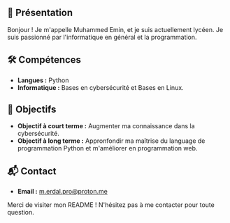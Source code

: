 ## 👋 Présentation
Bonjour ! Je m'appelle Muhammed Emin, et je suis actuellement lycéen. Je suis passionné par l'informatique en général et la programmation.

## 🛠 Compétences
- **Langues :** Python
- **Informatique :** Bases en cybersécurité et Bases en Linux.
  
## 🎯 Objectifs
- **Objectif à court terme :** Augmenter ma connaissance dans la cybersécurité.
- **Objectif à long terme :** Appronfondir ma maîtrise du language de programmation Python et m'améliorer en programmation web.

## 📬 Contact
- **Email :** m.erdal.pro@proton.me

Merci de visiter mon README ! N'hésitez pas à me contacter pour toute question.
